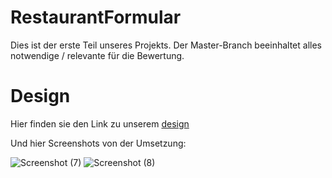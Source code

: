 # RestaurantFormular 

Dies ist der erste Teil unseres Projekts. Der Master-Branch beeinhaltet alles notwendige / relevante für die Bewertung.


# Design

Hier finden sie den Link zu unserem [design](https://www.figma.com/file/bSPTLWguMkYnjmX8QjE2K5/Figma-basics?type=design&node-id=501-11&mode=design)

Und hier Screenshots von der Umsetzung:


![Screenshot (7)](https://github.com/EricLuec/RestaurantFormular/assets/140081980/72138dad-4871-4fe9-9b31-6b4a06b1f0ad)
![Screenshot (8)](https://github.com/EricLuec/RestaurantFormular/assets/140081980/966a562a-ad0a-4a6f-b20e-65c6397505b8)
